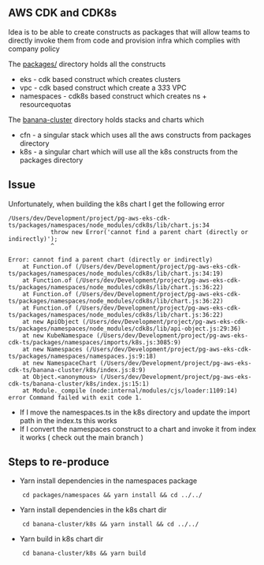 ## AWS CDK and CDK8s

Idea is to be able to create constructs as packages that will allow teams to directly invoke them from code and provision infra which complies with company policy


The [packages/](packages/) directory holds all the constructs
- eks - cdk based construct which creates clusters
- vpc - cdk based construct which create a 3*3*3 VPC 
- namespaces - cdk8s based construct which creates ns + resourcequotas

The [banana-cluster](banana-cluster/) directory holds stacks and charts which
- cfn - a singular stack which uses all the aws constructs from packages directory
- k8s - a singular chart which will use all the k8s constructs from the packages directory

## Issue

Unfortunately, when building the k8s chart I get the following error

```
/Users/dev/Development/project/pg-aws-eks-cdk-ts/packages/namespaces/node_modules/cdk8s/lib/chart.js:34
            throw new Error('cannot find a parent chart (directly or indirectly)');
            ^

Error: cannot find a parent chart (directly or indirectly)
    at Function.of (/Users/dev/Development/project/pg-aws-eks-cdk-ts/packages/namespaces/node_modules/cdk8s/lib/chart.js:34:19)
    at Function.of (/Users/dev/Development/project/pg-aws-eks-cdk-ts/packages/namespaces/node_modules/cdk8s/lib/chart.js:36:22)
    at Function.of (/Users/dev/Development/project/pg-aws-eks-cdk-ts/packages/namespaces/node_modules/cdk8s/lib/chart.js:36:22)
    at Function.of (/Users/dev/Development/project/pg-aws-eks-cdk-ts/packages/namespaces/node_modules/cdk8s/lib/chart.js:36:22)
    at new ApiObject (/Users/dev/Development/project/pg-aws-eks-cdk-ts/packages/namespaces/node_modules/cdk8s/lib/api-object.js:29:36)
    at new KubeNamespace (/Users/dev/Development/project/pg-aws-eks-cdk-ts/packages/namespaces/imports/k8s.js:3085:9)
    at new Namespaces (/Users/dev/Development/project/pg-aws-eks-cdk-ts/packages/namespaces/namespaces.js:9:18)
    at new NamespaceChart (/Users/dev/Development/project/pg-aws-eks-cdk-ts/banana-cluster/k8s/index.js:8:9)
    at Object.<anonymous> (/Users/dev/Development/project/pg-aws-eks-cdk-ts/banana-cluster/k8s/index.js:15:1)
    at Module._compile (node:internal/modules/cjs/loader:1109:14)
error Command failed with exit code 1.
```

- If I move the namespaces.ts in the k8s directory and update the import path in the index.ts this works
- If I convert the namespaces construct to a chart and invoke it from index it works ( check out the main branch )

## Steps to re-produce

- Yarn install dependencies in the namespaces package 
```
    cd packages/namespaces && yarn install && cd ../../
```
- Yarn install dependencies in the k8s chart dir
```
    cd banana-cluster/k8s && yarn install && cd ../../
```
- Yarn build in k8s chart dir 
```
    cd banana-cluster/k8s && yarn build
```
